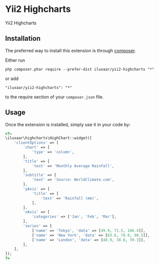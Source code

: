 Yii2 Highcharts
===============
Yii2 Highcharts

Installation
------------

The preferred way to install this extension is through [composer](http://getcomposer.org/download/).

Either run

```
php composer.phar require --prefer-dist iluxaar/yii2-highcharts "*"
```

or add

```
"iluxaar/yii2-highcharts": "*"
```

to the require section of your `composer.json` file.


Usage
-----

Once the extension is installed, simply use it in your code by:

```php
<?=
\iluxaar\highcharts\HighChart::widget([
    'clientOptions' => [
        'chart' => [
            'type' => 'column',
        ],
        'title' => [
            'text' => 'Monthly Average Rainfall',
        ],
        'subtitle' => [
            'text' => 'Source: WorldClimate.com',
        ],
        'yAxis' => [
            'title' => [
                'text' => 'Rainfall (mm)',
            ],
        ],
        'xAxis' => [
            'categories' => ['Jan', 'Feb', 'Mar'],
        ],
        'series' => [
            ['name' => 'Tokyo', 'data' => [49.9, 71.5, 106.4]],
            ['name' => 'New York', 'data' => [83.6, 78.8, 98.5]],
            ['name' => 'London', 'data' => [48.9, 38.8, 39.3]],
        ],
    ],
]);
?>
```